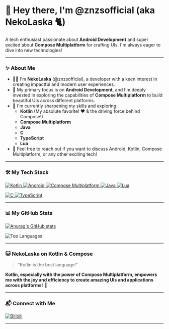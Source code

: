 # 👋 Hey there, I'm @znzsofficial (aka NekoLaska 🐈)

A tech enthusiast passionate about **Android Development** and super excited about **Compose Multiplatform** for crafting UIs. I'm always eager to dive into new technologies!

---

### ✨ About Me

-   🧑‍💻 I'm **NekoLaska** (@znzsofficial), a developer with a keen interest in creating impactful and modern user experiences.
-   👀 My primary focus is on **Android Development**, and I'm deeply invested in exploring the capabilities of **Compose Multiplatform** to build beautiful UIs across different platforms.
-   🌱 I'm currently sharpening my skills and exploring:
    -   **Kotlin** (My absolute favorite! ❤️ & the driving force behind Compose!)
    -   **Compose Multiplatform**
    -   **Java**
    -   **C**
    -   **TypeScript**
    -   **Lua**
-   💬 Feel free to reach out if you want to discuss Android, Kotlin, Compose Multiplatform, or any other exciting tech!

---

### 🛠️ My Tech Stack

<!-- Main Skills -->
<p align="left">
  <a href="https://kotlinlang.org" target="_blank" rel="noreferrer">
    <img src="https://img.shields.io/badge/Kotlin-7F52FF?style=for-the-badge&logo=kotlin&logoColor=white" alt="Kotlin">
  </a>
  <a href="https://developer.android.com" target="_blank" rel="noreferrer">
    <img src="https://img.shields.io/badge/Android-3DDC84?style=for-the-badge&logo=android&logoColor=white" alt="Android">
  </a>
  <a href="https://www.jetbrains.com/compose-multiplatform/" target="_blank" rel="noreferrer">
    <img src="https://img.shields.io/badge/Compose%20Multiplatform-4285F4?style=for-the-badge&logo=jetpackcompose&logoColor=white" alt="Compose Multiplatform">
  </a>
  <a href="https://www.java.com" target="_blank" rel="noreferrer">
    <img src="https://img.shields.io/badge/Java-ED8B00?style=for-the-badge&logo=openjdk&logoColor=white" alt="Java">
  </a>
  <a href="https://www.lua.org/" target="_blank" rel="noreferrer">
    <img src="https://img.shields.io/badge/Lua-2C2D72?style=for-the-badge&logo=lua&logoColor=white" alt="Lua">
  </a>
</p>

<!-- Currently Learning / Exploring -->
<p align="left">
  <a href="https://en.cppreference.com/w/c/language" target="_blank" rel="noreferrer">
    <img src="https://img.shields.io/badge/C-00599C?style=for-the-badge&logo=c&logoColor=white" alt="C">
  </a>
  <a href="https://www.typescriptlang.org/" target="_blank" rel="noreferrer">
    <img src="https://img.shields.io/badge/TypeScript-007ACC?style=for-the-badge&logo=typescript&logoColor=white" alt="TypeScript">
  </a>
</p>

---

### 📊 My GitHub Stats

<!-- You can try different themes: dark, radical, merko, gruvbox, tokyonight, onedark, cobalt, synthwave, highcontrast, dracula -->
[![Anurag's GitHub stats](https://github-readme-stats.vercel.app/api?username=znzsofficial&show_icons=true&bg_color=30,e96443,904e95&title_color=fff&text_color=fff&hide_border=true&count_private=true&include_all_commits=true)](https://github.com/anuraghazra/github-readme-stats)

<img src="https://github-readme-stats.vercel.app/api/top-langs/?username=znzsofficial&bg_color=30,e96443,904e95&title_color=fff&text_color=fff&hide=html&hide_border=true&langs_count=8" alt="Top Languages">

---

### 🐱 NekoLaska on Kotlin & Compose

> "Kotlin is the best language!"

**Kotlin, especially with the power of Compose Multiplatform, empowers me with the joy and efficiency to create amazing UIs and applications across platforms!** 🚀

---

### 📬 Connect with Me

<p align="left">
  <a href="https://space.bilibili.com/15544900" target="_blank">
    <img alt="Bilibili" src="https://img.shields.io/badge/Bilibili-%E5%93%94%E5%93%A9%E5%93%94%E5%93%A9-00A1D6?style=for-the-badge&logo=bilibili&logoColor=white"/>
  </a>
</p>

---
